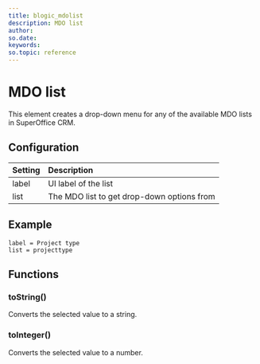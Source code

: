 ```yaml
---
title: blogic_mdolist
description: MDO list
author:
so.date:
keywords:
so.topic: reference
---
```


# MDO list

This element creates a drop-down menu for any of the available MDO lists in SuperOffice CRM.

## Configuration

| Setting | Description                                |
|:--------|:-------------------------------------------|
| label   | UI label of the list                       |
| list    | The MDO list to get drop-down options from |

## Example

```crmscript
label = Project type
list = projecttype
```

## Functions

### toString()

Converts the selected value to a string.

### toInteger()

Converts the selected value to a number.
